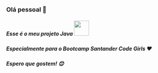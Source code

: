 ### Olá pessoal 👋

##### Esse é o meu projeto Java <img src="https://cdn.jsdelivr.net/gh/devicons/devicon/icons/java/java-original.svg" width="40" height="40"/>
##### Especialmente para o Bootcamp Santander Code Girls ❤️
##### Espero que gostem! 😊
